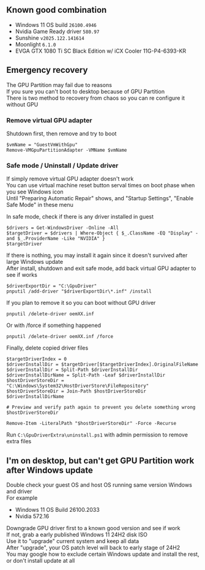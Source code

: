 ## Known good combination
- Windows 11 OS build `26100.4946`
- Nvidia Game Ready driver `580.97`
- Sunshine `v2025.122.141614`
- Moonlight `6.1.0`
- EVGA GTX 1080 Ti SC Black Edition w/ iCX Cooler 11G-P4-6393-KR

## Emergency recovery
The GPU Partition may fail due to reasons  
If you sure you can't boot to desktop because of GPU Partition  
There is two method to recovery from chaos so you can re configure it without GPU

### Remove virtual GPU adapter
Shutdown first, then remove and try to boot
```
$vmName = "GuestVmWithGpu"
Remove-VMGpuPartitionAdapter -VMName $vmName
```

### Safe mode / Uninstall / Update driver
If simply remove virtual GPU adapter doesn't work  
You can use virtual machine reset button serval times on boot phase when you see Windows icon  
Until "Preparing Automatic Repair" shows, and "Startup Settings", "Enable Safe Mode" in these menu

In safe mode, check if there is any driver installed in guest
```
$drivers = Get-WindowsDriver -Online -All
$targetDriver = $drivers | Where-Object { $_.ClassName -EQ "Display" -and $_.ProviderName -Like "NVIDIA" }
$targetDriver
```

If there is nothing, you may install it again since it doesn't survived after large Windows update  
After install, shutdown and exit safe mode, add back virtual GPU adapter to see if works
```
$driverExportDir = "C:\GpuDriver"
pnputil /add-driver "$driverExportDir\*.inf" /install
```

If you plan to remove it so you can boot without GPU driver
```
pnputil /delete-driver oemXX.inf
```

Or with /force if something happened
```
pnputil /delete-driver oemXX.inf /force
```

Finally, delete copied driver files
```
$targetDriverIndex = 0
$driverInstallDir = $targetDriver[$targetDriverIndex].OriginalFileName
$driverInstallDir = Split-Path $driverInstallDir
$driverInstallDirName = Split-Path -Leaf $driverInstallDir
$hostDriverStoreDir = "C:\Windows\System32\HostDriverStore\FileRepository"
$hostDriverStoreDir = Join-Path $hostDriverStoreDir $driverInstallDirName

# Preview and verify path again to prevent you delete something wrong
$hostDriverStoreDir

Remove-Item -LiteralPath "$hostDriverStoreDir" -Force -Recurse
```

Run `C:\GpuDriverExtra\uninstall.ps1` with admin permission to remove extra files

## I'm on desktop, but can't get GPU Partition work after Windows update
Double check your guest OS and host OS running same version Windows and driver  
For example
- Windows 11 OS Build 26100.2033
- Nvidia 572.16

Downgrade GPU driver first to a known good version and see if work  
If not, grab a early published Windows 11 24H2 disk ISO  
Use it to "upgrade" current system and keep all data  
After "upgrade", your OS patch level will back to early stage of 24H2  
You may google how to exclude certain Windows update and install the rest, or don't install update at all
